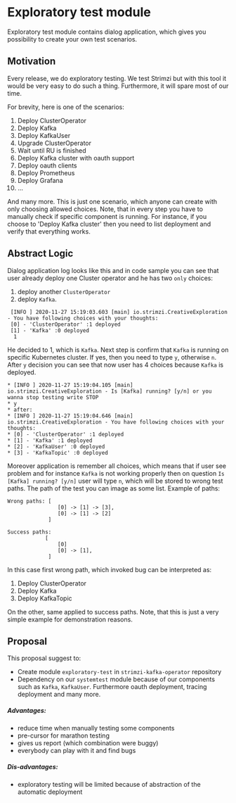 # Exploratory test module

Exploratory test module contains dialog application, which gives you possibility to create your own test scenarios. 

## Motivation

Every release, we do exploratory testing. We test Strimzi but with this tool it would be very easy to do such a thing. 
Furthermore, it will spare most of our time. 

For brevity, here is one of the scenarios:

1. Deploy ClusterOperator
2. Deploy Kafka
3. Deploy KafkaUser
4. Upgrade ClusterOperator
5. Wait until RU is finished
6. Deploy Kafka cluster with oauth support
7. Deploy oauth clients
8. Deploy Prometheus
9. Deploy Grafana
10. ...

And many more. This is just one scenario, which anyone can create with only choosing allowed choices. 
Note, that in every step you have to manually check if specific component is running. 
For instance, if you choose to 'Deploy Kafka cluster' then you need to list deployment and verify that everything works.

## Abstract Logic

Dialog application log looks like this and in code sample you can see that user already deploy one Cluster operator 
and he has two `only` choices:

1. deploy another `ClusterOperator`
2. deploy `Kafka`. 

```
 [INFO ] 2020-11-27 15:19:03.603 [main] io.strimzi.CreativeExploration - You have following choices with your thoughts:
 [0] - 'ClusterOperator' :1 deployed
 [1] - 'Kafka' :0 deployed
  1
```

He decided to 1, which is `Kafka`. Next step is confirm that `Kafka` is running on specific Kubernetes cluster. If yes, then
you need to type `y`, otherwise `n`. After `y` decision you can see that now user has 4 choices because `Kafka` is deployed.
 
 ```
 * [INFO ] 2020-11-27 15:19:04.105 [main] io.strimzi.CreativeExploration - Is [Kafka] running? [y/n] or you wanna stop testing write STOP
 * y
 * after:
 * [INFO ] 2020-11-27 15:19:04.646 [main] io.strimzi.CreativeExploration - You have following choices with your thoughts:
 * [0] - 'ClusterOperator' :1 deployed
 * [1] - 'Kafka' :1 deployed
 * [2] - 'KafkaUser' :0 deployed
 * [3] - 'KafkaTopic' :0 deployed
```

Moreover application is remember all choices, which means that if user see problem and for instance `Kafka` is not working 
properly then on question `Is [Kafka] running? [y/n]` user will type `n`, which will be stored to wrong test paths. The
path of the test you can image as some list. Example of paths:

```
Wrong paths: [
                [0] -> [1] -> [3],
                [0] -> [1] -> [2]
             ]

Success paths:
            [
                [0]
                [0] -> [1], 
             ]
```

In this case first wrong path, which invoked bug can be interpreted as:
 1. Deploy ClusterOperator
 2. Deploy Kafka
 3. Deploy KafkaTopic
 
 On the other, same applied to success paths. Note, that this is just a very simple example for demonstration reasons.

## Proposal

This proposal suggest to:
* Create module `exploratory-test` in `strimzi-kafka-operator` repository 
* Dependency on our `systemtest` module because of our components such as `Kafka`, `KafkaUser`. Furthermore oauth deployment,
tracing deployment and many more.

##### Advantages:
* reduce time when manually testing some components
* pre-cursor for marathon testing
* gives us report (which combination were buggy)
* everybody can play with it and find bugs
##### Dis-advantages:
* exploratory testing will be limited because of abstraction of the automatic deployment
